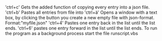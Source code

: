 
'ctrl+c' Gets the added function of copying every entry into a json file.
'ctrl+b' Pastes all entries from file into 
'ctrl+ä' Opens a window with a text box, by clicking the button you create a new empty file with json-format. Format:"myfile.json"
'ctrl+4' Pastes one entry back in the list until the list ends.
'ctrl+6' pastes one entry forward in the list until the list ends.
 To run the program as a background process start the file runscript.vbs

